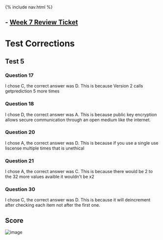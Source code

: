 {% include nav.html %}
## - [Week 7 Review Ticket](https://github.com/ChaseOtt/Data-Structures/issues/10)
# Test Corrections
## Test 5
### Question 17
I chose C, the correct answer was D. This is because Version 2 calls getprediction 5 more times
### Question 18
I chose D, the correct answer was A. This is because public key encryption allows secure communication through an open medium like the internet.
### Question 20
I chose A, the correct answer was D. This is because if you use a single use liscense multiple times that is unethical
### Question 21
I chose A, the correct answer was C. This is because there would be 2 to the 32 more values avaible it wouldn't be x2
### Question 30
I chose C, the correct answer was D. This is because it will deincrement after checking each item not after the first one.


## Score
![image](https://user-images.githubusercontent.com/89167167/166817348-a11bea20-7f93-4cf5-bd07-9f6d5b9f16c5.png)
